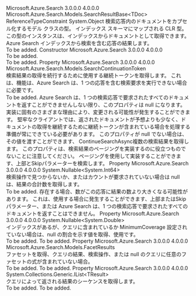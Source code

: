 <Type Name="DocumentSearchResultBase&lt;TResult,TDoc&gt;" FullName="Microsoft.Azure.Search.Models.DocumentSearchResultBase&lt;TResult,TDoc&gt;">
  <TypeSignature Language="C#" Value="public class DocumentSearchResultBase&lt;TResult,TDoc&gt; where TResult : SearchResultBase&lt;TDoc&gt; where TDoc : class" />
  <TypeSignature Language="ILAsm" Value=".class public auto ansi beforefieldinit DocumentSearchResultBase`2&lt;(class Microsoft.Azure.Search.Models.SearchResultBase`1&lt;!TDoc&gt;) TResult, class TDoc&gt; extends System.Object" />
  <TypeSignature Language="DocId" Value="T:Microsoft.Azure.Search.Models.DocumentSearchResultBase`2" />
  <TypeSignature Language="VB.NET" Value="Public Class DocumentSearchResultBase(Of TResult, TDoc)" />
  <TypeSignature Language="F#" Value="type DocumentSearchResultBase&lt;'Result, 'Doc (requires 'Result :&gt; SearchResultBase&lt;'Doc&gt; and 'Doc : null)&gt; = class" />
  <AssemblyInfo>
    <AssemblyName>Microsoft.Azure.Search</AssemblyName>
    <AssemblyVersion>3.0.0.0</AssemblyVersion>
    <AssemblyVersion>4.0.0.0</AssemblyVersion>
  </AssemblyInfo>
  <TypeParameters>
    <TypeParameter Name="TResult">
      <Constraints>
        <BaseTypeName>Microsoft.Azure.Search.Models.SearchResultBase&lt;TDoc&gt;</BaseTypeName>
      </Constraints>
    </TypeParameter>
    <TypeParameter Name="TDoc">
      <Constraints>
        <ParameterAttribute>ReferenceTypeConstraint</ParameterAttribute>
      </Constraints>
    </TypeParameter>
  </TypeParameters>
  <Base>
    <BaseTypeName>System.Object</BaseTypeName>
  </Base>
  <Interfaces />
  <Docs>
    <typeparam name="TResult">
            検索応答内のドキュメントをカプセル化するモデル クラスの型。
            </typeparam>
    <typeparam name="TDoc">
            インデックス スキーマにマップされる CLR 型。 この型のインスタンスは、インデックスからドキュメントとして取得できます。
            </typeparam>
    <summary>
            Azure Search インデックスから検索を含む応答の結果します。
            </summary>
    <remarks>To be added.</remarks>
  </Docs>
  <Members>
    <Member MemberName=".ctor">
      <MemberSignature Language="C#" Value="public DocumentSearchResultBase ();" />
      <MemberSignature Language="ILAsm" Value=".method public hidebysig specialname rtspecialname instance void .ctor() cil managed" />
      <MemberSignature Language="DocId" Value="M:Microsoft.Azure.Search.Models.DocumentSearchResultBase`2.#ctor" />
      <MemberSignature Language="VB.NET" Value="Public Sub New ()" />
      <MemberType>Constructor</MemberType>
      <AssemblyInfo>
        <AssemblyName>Microsoft.Azure.Search</AssemblyName>
        <AssemblyVersion>3.0.0.0</AssemblyVersion>
        <AssemblyVersion>4.0.0.0</AssemblyVersion>
      </AssemblyInfo>
      <Parameters />
      <Docs>
        <summary>To be added.</summary>
        <remarks>To be added.</remarks>
      </Docs>
    </Member>
    <Member MemberName="ContinuationToken">
      <MemberSignature Language="C#" Value="public Microsoft.Azure.Search.Models.SearchContinuationToken ContinuationToken { get; set; }" />
      <MemberSignature Language="ILAsm" Value=".property instance class Microsoft.Azure.Search.Models.SearchContinuationToken ContinuationToken" />
      <MemberSignature Language="DocId" Value="P:Microsoft.Azure.Search.Models.DocumentSearchResultBase`2.ContinuationToken" />
      <MemberSignature Language="VB.NET" Value="Public Property ContinuationToken As SearchContinuationToken" />
      <MemberSignature Language="F#" Value="member this.ContinuationToken : Microsoft.Azure.Search.Models.SearchContinuationToken with get, set" Usage="Microsoft.Azure.Search.Models.DocumentSearchResultBase&lt;'Result, 'Doc (requires 'Result :&gt; Microsoft.Azure.Search.Models.SearchResultBase&lt;'Doc&gt; and 'Doc : null)&gt;.ContinuationToken" />
      <MemberType>Property</MemberType>
      <AssemblyInfo>
        <AssemblyName>Microsoft.Azure.Search</AssemblyName>
        <AssemblyVersion>3.0.0.0</AssemblyVersion>
        <AssemblyVersion>4.0.0.0</AssemblyVersion>
      </AssemblyInfo>
      <ReturnValue>
        <ReturnType>Microsoft.Azure.Search.Models.SearchContinuationToken</ReturnType>
      </ReturnValue>
      <Docs>
        <summary>
            検索結果の取得を続行するために使用する継続トークンを取得します。 これは、機能は、Azure Search は、1 つの応答を含む検索要求を実行できない場合に必要です。
            </summary>
        <value>To be added.</value>
        <remarks>
          <para>
            Azure Search は、1 つの検索応答で要求されたすべてのドキュメントを返すことができませんしない限り、このプロパティは null になります。 実装に固有のさまざまな理由により、変更される可能性が発生することができます。
            堅牢なクライアントでは、返されたドキュメントが予想よりも少なく、ドキュメントの取得を継続するために継続トークンが含まれている場合を処理する準備が常にできている必要があります。 このプロパティが null でない場合は、その値を渡すことができます、 <c cref="M:Microsoft.Azure.Search.IDocumentsOperations.ContinueSearchWithHttpMessagesAsync(Microsoft.Azure.Search.Models.SearchContinuationToken,Microsoft.Azure.Search.Models.SearchRequestOptions,System.Collections.Generic.Dictionary{System.String,System.Collections.Generic.List{System.String}},System.Threading.CancellationToken)">ContinueSearchAsync</c>複数の検索結果を取得します。
            </para>
          <para>
            このプロパティは、検索結果のページングを実装するのに役立つものでないことに注意してください。 ページングを使用して実装することができます、<c cref="P:Microsoft.Azure.Search.Models.SearchParameters.Top">上部</c>と<c cref="P:Microsoft.Azure.Search.Models.SearchParameters.Skip">Skip</c>パラメーターを検索します。
            </para>
        </remarks>
      </Docs>
    </Member>
    <Member MemberName="Count">
      <MemberSignature Language="C#" Value="public Nullable&lt;long&gt; Count { get; set; }" />
      <MemberSignature Language="ILAsm" Value=".property instance valuetype System.Nullable`1&lt;int64&gt; Count" />
      <MemberSignature Language="DocId" Value="P:Microsoft.Azure.Search.Models.DocumentSearchResultBase`2.Count" />
      <MemberSignature Language="VB.NET" Value="Public Property Count As Nullable(Of Long)" />
      <MemberSignature Language="F#" Value="member this.Count : Nullable&lt;int64&gt; with get, set" Usage="Microsoft.Azure.Search.Models.DocumentSearchResultBase&lt;'Result, 'Doc (requires 'Result :&gt; Microsoft.Azure.Search.Models.SearchResultBase&lt;'Doc&gt; and 'Doc : null)&gt;.Count" />
      <MemberType>Property</MemberType>
      <AssemblyInfo>
        <AssemblyName>Microsoft.Azure.Search</AssemblyName>
        <AssemblyVersion>3.0.0.0</AssemblyVersion>
        <AssemblyVersion>4.0.0.0</AssemblyVersion>
      </AssemblyInfo>
      <ReturnValue>
        <ReturnType>System.Nullable&lt;System.Int64&gt;</ReturnType>
      </ReturnValue>
      <Docs>
        <summary>
            検索操作で見つからないか、またはカウントが要求されていない場合は null は、結果の合計数を取得します。
            </summary>
        <value>To be added.</value>
        <remarks>
            存在する場合、数がこの応答に結果の数より大きくなる可能性があります。 これは、使用する場合に発生することができます、<c cref="P:Microsoft.Azure.Search.Models.SearchParameters.Top">上部</c>または<c cref="P:Microsoft.Azure.Search.Models.SearchParameters.Skip">Skip</c>パラメーター、または Azure Search は、1 つの検索応答で要求されたすべてのドキュメントを返すことはできません。
            </remarks>
      </Docs>
    </Member>
    <Member MemberName="Coverage">
      <MemberSignature Language="C#" Value="public Nullable&lt;double&gt; Coverage { get; set; }" />
      <MemberSignature Language="ILAsm" Value=".property instance valuetype System.Nullable`1&lt;float64&gt; Coverage" />
      <MemberSignature Language="DocId" Value="P:Microsoft.Azure.Search.Models.DocumentSearchResultBase`2.Coverage" />
      <MemberSignature Language="VB.NET" Value="Public Property Coverage As Nullable(Of Double)" />
      <MemberSignature Language="F#" Value="member this.Coverage : Nullable&lt;double&gt; with get, set" Usage="Microsoft.Azure.Search.Models.DocumentSearchResultBase&lt;'Result, 'Doc (requires 'Result :&gt; Microsoft.Azure.Search.Models.SearchResultBase&lt;'Doc&gt; and 'Doc : null)&gt;.Coverage" />
      <MemberType>Property</MemberType>
      <AssemblyInfo>
        <AssemblyName>Microsoft.Azure.Search</AssemblyName>
        <AssemblyVersion>3.0.0.0</AssemblyVersion>
        <AssemblyVersion>4.0.0.0</AssemblyVersion>
      </AssemblyInfo>
      <ReturnValue>
        <ReturnType>System.Nullable&lt;System.Double&gt;</ReturnType>
      </ReturnValue>
      <Docs>
        <summary>
            インデックスがあるが、クエリに含まれているか MinimumCoverage 設定されていない場合は、null の割合を示す値を取得、<c cref="T:Microsoft.Azure.Search.Models.SearchParameters">使用</c>です。
            </summary>
        <value>To be added.</value>
        <remarks>To be added.</remarks>
      </Docs>
    </Member>
    <Member MemberName="Facets">
      <MemberSignature Language="C#" Value="public Microsoft.Azure.Search.Models.FacetResults Facets { get; set; }" />
      <MemberSignature Language="ILAsm" Value=".property instance class Microsoft.Azure.Search.Models.FacetResults Facets" />
      <MemberSignature Language="DocId" Value="P:Microsoft.Azure.Search.Models.DocumentSearchResultBase`2.Facets" />
      <MemberSignature Language="VB.NET" Value="Public Property Facets As FacetResults" />
      <MemberSignature Language="F#" Value="member this.Facets : Microsoft.Azure.Search.Models.FacetResults with get, set" Usage="Microsoft.Azure.Search.Models.DocumentSearchResultBase&lt;'Result, 'Doc (requires 'Result :&gt; Microsoft.Azure.Search.Models.SearchResultBase&lt;'Doc&gt; and 'Doc : null)&gt;.Facets" />
      <MemberType>Property</MemberType>
      <AssemblyInfo>
        <AssemblyName>Microsoft.Azure.Search</AssemblyName>
        <AssemblyVersion>3.0.0.0</AssemblyVersion>
        <AssemblyVersion>4.0.0.0</AssemblyVersion>
      </AssemblyInfo>
      <ReturnValue>
        <ReturnType>Microsoft.Azure.Search.Models.FacetResults</ReturnType>
      </ReturnValue>
      <Docs>
        <summary>
            ファセットを取得、クエリの結果、検索操作、または null のクエリに任意のファセットの式が含まれていない場合。
            </summary>
        <value>To be added.</value>
        <remarks>To be added.</remarks>
      </Docs>
    </Member>
    <Member MemberName="Results">
      <MemberSignature Language="C#" Value="public System.Collections.Generic.IList&lt;TResult&gt; Results { get; set; }" />
      <MemberSignature Language="ILAsm" Value=".property instance class System.Collections.Generic.IList`1&lt;!TResult&gt; Results" />
      <MemberSignature Language="DocId" Value="P:Microsoft.Azure.Search.Models.DocumentSearchResultBase`2.Results" />
      <MemberSignature Language="VB.NET" Value="Public Property Results As IList(Of TResult)" />
      <MemberSignature Language="F#" Value="member this.Results : System.Collections.Generic.IList&lt;'Result (requires 'Result :&gt; Microsoft.Azure.Search.Models.SearchResultBase&lt;'Doc&gt;)&gt; with get, set" Usage="Microsoft.Azure.Search.Models.DocumentSearchResultBase&lt;'Result, 'Doc (requires 'Result :&gt; Microsoft.Azure.Search.Models.SearchResultBase&lt;'Doc&gt; and 'Doc : null)&gt;.Results" />
      <MemberType>Property</MemberType>
      <AssemblyInfo>
        <AssemblyName>Microsoft.Azure.Search</AssemblyName>
        <AssemblyVersion>3.0.0.0</AssemblyVersion>
        <AssemblyVersion>4.0.0.0</AssemblyVersion>
      </AssemblyInfo>
      <ReturnValue>
        <ReturnType>System.Collections.Generic.IList&lt;TResult&gt;</ReturnType>
      </ReturnValue>
      <Docs>
        <summary>
            クエリによって返される結果のシーケンスを取得します。
            </summary>
        <value>To be added.</value>
        <remarks>To be added.</remarks>
      </Docs>
    </Member>
  </Members>
</Type>